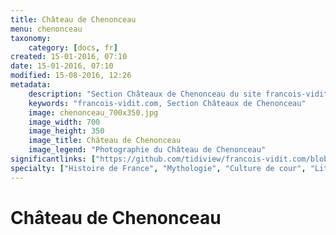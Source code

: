 ```yaml
---
title: Château de Chenonceau
menu: chenonceau
taxonomy:
    category: [docs, fr]
created: 15-01-2016, 07:10
date: 15-01-2016, 07:10
modified: 15-08-2016, 12:26
metadata:
    description: "Section Châteaux de Chenonceau du site francois-vidit.com"
    keywords: "francois-vidit.com, Section Châteaux de Chenonceau"
    image: chenonceau_700x350.jpg
    image_width: 700
    image_height: 350
    image_title: Château de Chenonceau
    image_legend: "Photographie du Château de Chenonceau"
significantlinks: ["https://github.com/tidiview/francois-vidit.com/blob/develop/user/sites/docs/pages/01.reference/03.chateaux-de-la-loire/02.chenonceau/chapter.fr.md"]
specialty: ["Histoire de France", "Mythologie", "Culture de cour", "Littérature de l'Empire Romain", "Littérature romaine impériale"]
---
```


# Château de Chenon<wbr>ceau